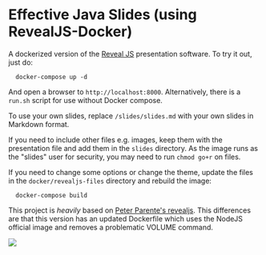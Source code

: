 Effective Java Slides (using RevealJS-Docker)
=============================================

A dockerized version of the [Reveal JS](http://lab.hakim.se/reveal-js/#/) presentation software. To try it out, just do:

```
  docker-compose up -d
```

And open a browser to `http://localhost:8000`. Alternatively, there is a
`run.sh` script for use without Docker compose.

To use your own slides, replace `/slides/slides.md` with your own slides in
Markdown format.

If you need to include other files e.g. images, keep them with the presentation
file and add them in the `slides` directory. As the image runs as the "slides"
user for security, you may need to run `chmod go+r` on files.

If you need to change some options or change the theme, update the files in the
`docker/revealjs-files` directory and rebuild the image:

```
  docker-compose build
```

This project is *heavily* based on [Peter Parente's revealjs](https://github.com/parente/dockerfiles/tree/master/revealjs). This differences are that this version has an updated Dockerfile which uses the NodeJS official image and removes a problematic VOLUME command.

[![](https://images.microbadger.com/badges/image/amouat/revealjs.svg)](https://microbadger.com/images/amouat/revealjs "Get your own image badge on microbadger.com")
